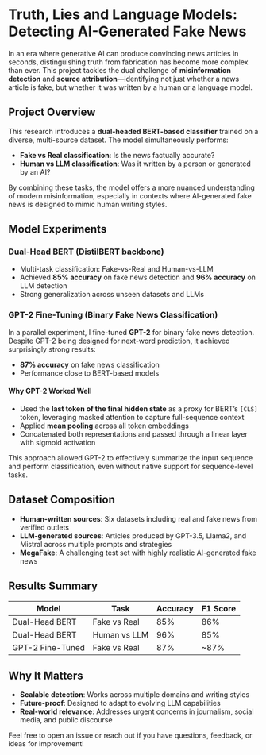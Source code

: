 # Truth, Lies and Language Models: Detecting AI-Generated Fake News

In an era where generative AI can produce convincing news articles in seconds, distinguishing truth from fabrication has become more complex than ever. This project tackles the dual challenge of **misinformation detection** and **source attribution**—identifying not just whether a news article is fake, but whether it was written by a human or a language model.

## Project Overview

This research introduces a **dual-headed BERT-based classifier** trained on a diverse, multi-source dataset. The model simultaneously performs:
- **Fake vs Real classification**: Is the news factually accurate?
- **Human vs LLM classification**: Was it written by a person or generated by an AI?

By combining these tasks, the model offers a more nuanced understanding of modern misinformation, especially in contexts where AI-generated fake news is designed to mimic human writing styles.

## Model Experiments

### Dual-Head BERT (DistilBERT backbone)
- Multi-task classification: Fake-vs-Real and Human-vs-LLM
- Achieved **85% accuracy** on fake news detection and **96% accuracy** on LLM detection
- Strong generalization across unseen datasets and LLMs

### GPT-2 Fine-Tuning (Binary Fake News Classification)
In a parallel experiment, I fine-tuned **GPT-2** for binary fake news detection. Despite GPT-2 being designed for next-word prediction, it achieved surprisingly strong results:
- **87% accuracy** on fake news classification
- Performance close to BERT-based models

#### Why GPT-2 Worked Well
- Used the **last token of the final hidden state** as a proxy for BERT’s `[CLS]` token, leveraging masked attention to capture full-sequence context
- Applied **mean pooling** across all token embeddings
- Concatenated both representations and passed through a linear layer with sigmoid activation

This approach allowed GPT-2 to effectively summarize the input sequence and perform classification, even without native support for sequence-level tasks.

## Dataset Composition

- **Human-written sources**: Six datasets including real and fake news from verified outlets
- **LLM-generated sources**: Articles produced by GPT-3.5, Llama2, and Mistral across multiple prompts and strategies
- **MegaFake**: A challenging test set with highly realistic AI-generated fake news

## Results Summary

| Model              | Task               | Accuracy | F1 Score |
|-------------------|--------------------|----------|----------|
| Dual-Head BERT     | Fake vs Real       | 85%      | 86%      |
| Dual-Head BERT     | Human vs LLM       | 96%      | 85%      |
| GPT-2 Fine-Tuned   | Fake vs Real       | 87%      | ~87%     |

## Why It Matters

- **Scalable detection**: Works across multiple domains and writing styles
- **Future-proof**: Designed to adapt to evolving LLM capabilities
- **Real-world relevance**: Addresses urgent concerns in journalism, social media, and public discourse

Feel free to open an issue or reach out if you have questions, feedback, or ideas for improvement!
